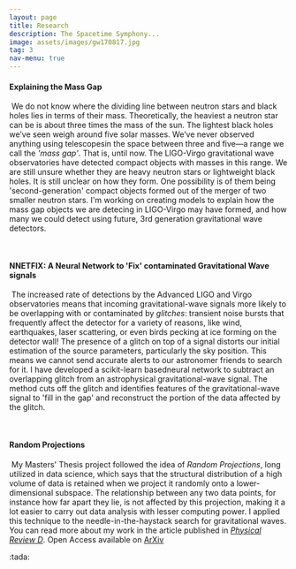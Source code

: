 ```yaml
---
layout: page
title: Research
description: The Spacetime Symphony...
image: assets/images/gw170817.jpg
tag: 3
nav-menu: true
---
```



<!-- Main -->
<div id="main" class="alt" display:inline-block>

<!-- One -->
<section id="one">
        <div class="inner">


<h4> Explaining the Mass Gap </h4>
<p><span class="image left"><img src="{% link assets/images/massgap.jpg %}" alt="" /></span> We do not know where the dividing line between neutron stars and black holes lies in terms of their mass. Theoretically, the heaviest a neutron star can be is about three times the mass of the sun. The lightest black holes we’ve seen weigh around five solar masses. We’ve never observed anything using telescopesin the space between three and five—a range we call the <i>'mass gap'</i>. That is, until now. The LIGO-Virgo gravitational wave observatories have detected compact objects with masses in this range. We are still unsure whether they are heavy neutron stars or lightweight black holes. It is still unclear on how they form. One possibility is of them being 'second-generation' compact objects formed out of the merger of two smaller neutron stars. I'm working on creating models to explain how the mass gap objects we are detecing in LIGO-Virgo may have formed, and how many we could detect using future, 3rd generation gravitational wave detectors.</p>

<br>

<h4> NNETFIX: A Neural Network to 'Fix' contaminated Gravitational Wave signals </h4>
<p><span class="image right"><img src="{% link assets/images/nnetfix.gif %}" alt="" /></span> The increased rate of detections by the Advanced LIGO and Virgo observatories means that incoming gravitational-wave signals more likely to be overlapping with or contaminated by <i>glitches</i>: transient noise bursts that frequently affect the detector for a variety of reasons, like wind, earthquakes, laser scattering, or even birds pecking at ice forming on the detector 
wall! The presence of a glitch on top of a signal distorts our initial estimation of the source parameters, particularly the sky position. 
This means we cannot send accurate alerts to our astronomer friends to search for it. I have developed a scikit-learn basedneural network 
to subtract an overlapping glitch from an astrophysical gravitational-wave signal. The method cuts off the glitch and identifies features of the gravitational-wave signal to 'fill in the gap' and reconstruct the portion of the data affected by the glitch.</p>

<br>

<h4> Random Projections </h4>
<p><span class="image left"><img src="{% link assets/images/RPPlanes.jpg %}" alt="" /></span> My Masters' Thesis project followed the idea of <i>Random Projections</i>, long utilized in data science, which says that the structural distribution of a high volume of data is retained when we project it randomly onto a lower-dimensional subspace. The relationship between any two data points, for instance how far apart they lie, is not affected by this projection, making it a lot easier to carry out data analysis with lesser computing power. I applied this technique to the needle-in-the-haystack search for gravitational waves. You can read more about my work in the article published in <a href="https://journals.aps.org/prd/abstract/10.1103/PhysRevD.99.101503" target="_blank" rel="noopener"><i>Physical Review D</i></a>. Open Access available on <a href="https://arxiv.org/abs/1801.04506" target="_blank" rel="noopener">ArXiv</a></p>
</div>
:tada: 
<br>
